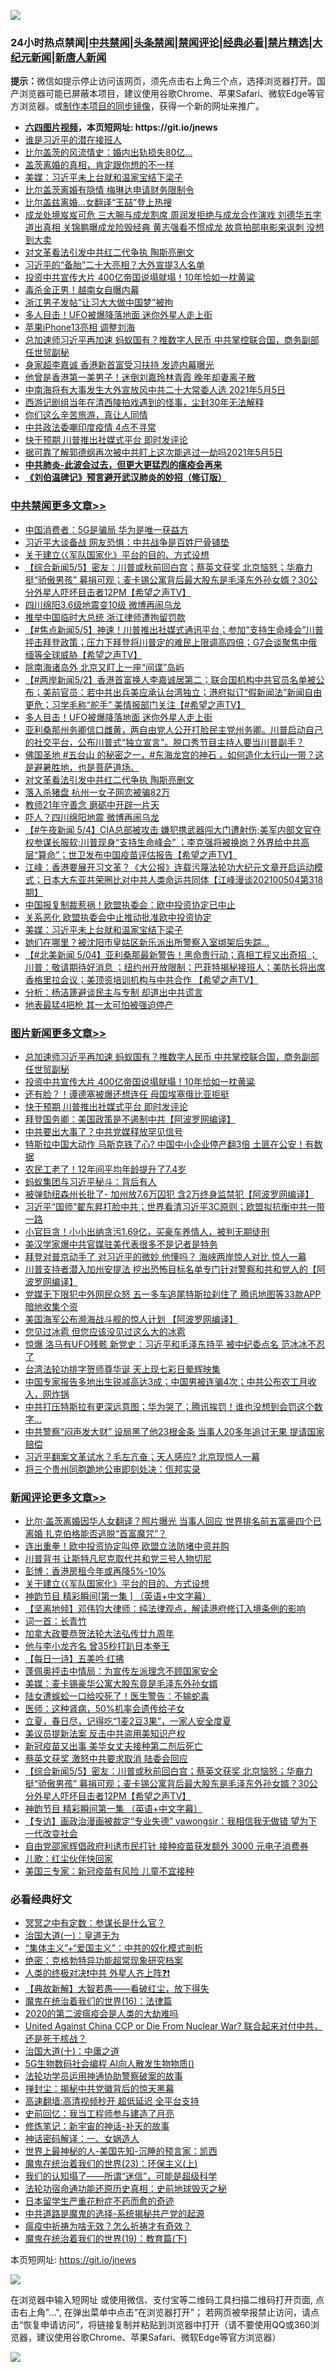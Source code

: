 ![](https://raw.githubusercontent.com/fqnews/bnews/master/64photo/fqnews-qr.jpg)

<div id="tt">
<h3>24小时热点禁闻|<a href="#%E4%B8%AD%E5%85%B1%E7%A6%81%E9%97%BB%E6%9B%B4%E5%A4%9A%E6%96%87%E7%AB%A0">中共禁闻</a>|<a href="#%E5%9B%BE%E7%89%87%E6%96%B0%E9%97%BB%E6%9B%B4%E5%A4%9A%E6%96%87%E7%AB%A0">头条禁闻</a>|<a href="#%E6%96%B0%E9%97%BB%E8%AF%84%E8%AE%BA%E6%9B%B4%E5%A4%9A%E6%96%87%E7%AB%A0">禁闻评论|<a href="#%E5%BF%85%E7%9C%8B%E7%BB%8F%E5%85%B8%E5%A5%BD%E6%96%87">经典必看|<a href="/video.md#%E7%A6%81%E7%89%87%E7%B2%BE%E9%80%89">禁片精选</a>|<a href="https://github.com/fqnews/djy/blob/master/gb/nf1351518.md#1">大纪元新闻</a>|<a href="https://github.com/fqnews/ntdtv/blob/master/gb/prog204.md#1">新唐人新闻</a></h3>
<div><b>提示：</b>微信如提示停止访问该网页，须先点击右上角三个点，选择浏览器打开。国产浏览器可能已屏蔽本项目，建议使用谷歌Chrome、苹果Safari、微软Edge等官方浏览器。或<a href="https://github.com/fqnews/bnews/blob/master/%E5%88%B6%E4%BD%9Cgit%E7%A6%81%E9%97%BB%E9%95%9C%E5%83%8F.md">制作本项目的同步镜像</a>，获得一个新的网址来推广。</div>
<ul>
<li><b><a href="http://d1.bdrive.tk/64.mp4" target="_blank">六四图片视频</a>，本页短网址: https://git.io/jnews</b></li>
<li><a href="/cbnews/20210505/1539805.md">谁是习近平的潜在接班人</a></li>
<li><a href="/cnnews/20210505/1539792.md">比尔盖茨的风流情史：婚内出轨损失80亿…</a></li>
<li><a href="/comments/20210505/1539922.md">盖茨离婚的真相，肯定跟你想的不一样</a></li>
<li><a href="/cbnews/20210505/1539991.md">美媒：习近平未上台就和温家宝结下梁子</a></li>
<li><a href="/cnnews/20210505/1539791.md">比尔盖茨离婚有隐情 梅琳达申请财务限制令</a></li>
<li><a href="/cnnews/20210505/1540137.md">比尔盖兹离婚…女翻译“王喆”登上热搜</a></li>
<li><a href="/comments/20210505/1539967.md">成龙处境岌岌可危 三大腕与成龙割席 周润发拒绝与成龙合作演戏 刘德华五字道出真相 关锦鹏曝成龙险毁经典 黄志强看不惯成龙 故意拍部电影来讽刺 没想到大卖</a></li>
<li><a href="/cbnews/20210505/1540129.md">对文革看法引发中共红二代争执 陶斯亮删文</a></li>
<li><a href="/comments/20210505/1540106.md">习近平的“备胎”二十大亮相？大外宣提3人名单</a></li>
<li><a href="/topimagenews/20210505/1540127.md">投资中共宣传大片 400亿帝国说塌就塌！10年恰如一枕黄粱</a></li>
<li><a href="/worldnews/20210505/1540147.md">毒杀金正男！越南女自曝内幕</a></li>
<li><a href="/comments/20210505/1540152.md">浙江男子发帖“让习大大做中国梦”被拘</a></li>
<li><a href="/cbnews/20210505/1540162.md">多人目击！UFO被爆降落地面 迷你外星人走上街</a></li>
<li><a href="/cnnews/20210505/1540122.md">苹果iPhone13亮相 调整刘海</a></li>
<li><a href="/topimagenews/20210505/1540198.md">总加速师习近平再加速 蚂蚁国有？推数字人民币 中共掌控联合国，商务副部任世贸副秘</a></li>
<li><a href="/cnnews/20210505/1540037.md">身家超李嘉诚 香港新首富受习扶持 发迹内幕曝光</a></li>
<li><a href="/yule/20210505/1539927.md">他曾是香港第一美男子！迷倒刘嘉玲林青霞 晚年却妻离子散</a></li>
<li><a href="/bannedvideo/20210505/1540089.md">中南海将有大事发生大外宣放风中共二十大常委人选 2021年5月5日</a></li>
<li><a href="/yule/20210505/1539797.md">西游记剧组当年在清西陵拍戏遇到的怪事，尘封30年无法解释</a></li>
<li><a href="/cbnews/20210505/1539770.md">你们这么辛苦旅游，真让人同情</a></li>
<li><a href="/cbnews/20210505/1539860.md">中共政法委嘲印度疫情 4点不寻常</a></li>
<li><a href="/topimagenews/20210505/1539887.md">快于预期 川普推出社媒式平台 即时发评论</a></li>
<li><a href="/bannedvideo/20210505/1540142.md">据可靠了解郭德纲再次被中共盯上这次能逃过一劫吗2021年5月5日</a></li>
<li><b><a href="/comments/20200211/1275071.md" target="_blank">中共肺炎-此波会过去，但更大更猛烈的瘟疫会再来</a></b></li>
<li><b><a href="/comments/20200207/1272816.md" target="_blank">《刘伯温碑记》预言避开武汉肺炎的妙招（修订版）</a></b></li>
</ul>
</div>

<div class="catlist">
<h3><a href="/cbnews/" target="_blank">中共禁闻</a><span><a href="/cbnews/" target="_blank" rel="nofollow">更多文章>></a></span></h3>
<ul>
<li><a href="/cbnews/20210506/1540469.md" target="_blank">中国消费者：5G是骗局 华为是唯一获益方</a></li>
<li><a href="/cbnews/20210506/1540468.md" target="_blank">习近平大谈备战 网友恐惧：中共战争是百姓尸骨铺垫</a></li>
<li><a href="/comments/20210506/1540440.md" target="_blank">关于建立巜军队国家化》平台的目的、方式设想</a></li>
<li><a href="/comments/20210506/1540414.md" target="_blank">【综合新闻5/5】密友：川普或秋前回白宫；蔡英文获奖 北京恼怒；华裔力挺“骄傲男孩”  募捐可观；麦卡锡公寓背后最大股东是毛泽东外孙女婿？30公分外星人吓坏目击者12PM【希望之声TV】</a></li>
<li><a href="/cbnews/20210505/1540383.md" target="_blank">四川绵阳3.6级地震变10级 微博再闹乌龙</a></li>
<li><a href="/cbnews/20210505/1540382.md" target="_blank">推举中国临时大总统 浙江律师遭拘留罚款</a></li>
<li><a href="/comments/20210505/1540340.md" target="_blank">【#焦点新闻5/5】神速！川普推出社媒式通讯平台；参加“支持生命峰会”川普抨击拜登政策；压力下拜登将川普定的难民上限调高四倍；G7会谈聚焦中俄缅等全球威胁【希望之声TV】</a></li>
<li><a href="/cbnews/20210505/1540313.md" target="_blank">除南海诸岛外 北京又盯上一座“间谍”岛屿</a></li>
<li><a href="/comments/20210505/1540308.md" target="_blank">【#两岸新闻5/2】香港首富换人李嘉诚居第二；联合国机构中共官员名单被公布；美前官员：若中共出兵美应承认台湾独立；港府拟订“假新闻法”新闻自由更危；习学毛称“舵手” 美情报部门关注【#希望之声TV】</a></li>
<li><a href="/cbnews/20210505/1540162.md" target="_blank">多人目击！UFO被爆降落地面 迷你外星人走上街</a></li>
<li><a href="/comments/20210505/1540208.md" target="_blank">亚利桑那州务卿信口雌黄，两自由党人公开打脸民主党州务卿。川普启动自己的社交平台，公布川普式“独立宣言”。脱口秀节目主持人要当川普副手？</a></li>
<li><a href="/comments/20210505/1540186.md" target="_blank">佛国圣地 #五台山 的秘密之一，#东海龙宫的神石 ，如何造化太行山一带？这是避暑胜地，也是菩萨道场。</a></li>
<li><a href="/cbnews/20210505/1540129.md" target="_blank">对文革看法引发中共红二代争执 陶斯亮删文</a></li>
<li><a href="/cbnews/20210505/1540128.md" target="_blank">落入杀猪盘 杭州一女子网恋被骗82万</a></li>
<li><a href="/cbnews/20210505/1540115.md" target="_blank">教师21年守善念 磨砺中开辟一片天</a></li>
<li><a href="/cbnews/20210505/1540050.md" target="_blank">吓人？四川绵阳地震 微博再闹乌龙</a></li>
<li><a href="/comments/20210505/1540041.md" target="_blank">【#午夜新闻 5/4】CIA总部被攻击 嫌犯携武器闯大门遭射伤;美军内部文官夺权参谋长服软;川普现身“支持生命峰会” ；李克强将被换岗？外界给中共高层“算命”；世卫发布中国疫苗评估报告【希望之声TV】</a></li>
<li><a href="/cbnews/20210505/1540035.md" target="_blank">江峰：香港要展开习文革？《大公报》连载污蔑法轮功大纪元文章开启运动模式；日本大东亚共荣圈比对中共人类命运共同体【江峰漫谈202100504第318期】</a></li>
<li><a href="/cbnews/20210505/1540026.md" target="_blank">中国报复制裁惹祸！欧盟执委会：欧中投资协定已中止</a></li>
<li><a href="/cbnews/20210505/1540002.md" target="_blank">关系恶化 欧盟执委会中止推动批准欧中投资协定</a></li>
<li><a href="/cbnews/20210505/1539991.md" target="_blank">美媒：习近平未上台就和温家宝结下梁子</a></li>
<li><a href="/cbnews/20210505/1539969.md" target="_blank">她们在哪里？被沈阳市皇姑区新乐派出所警察入室绑架后失踪…</a></li>
<li><a href="/comments/20210505/1539965.md" target="_blank">【#北美新闻 5/04】亚利桑那最新警告！黑命贵行动；真相工程又出奇招 ；川普：敬请期待好消息 ；纽约州开放限制；巴菲特揭秘接班人；美防长将出席香格里拉会议；美顶资培训机构与中共合作 【希望之声TV】</a></li>
<li><a href="/cbnews/20210505/1539946.md" target="_blank">分析：杨洁篪避谈民主与专制 却道出中共谎言</a></li>
<li><a href="/cbnews/20210505/1539945.md" target="_blank">地表最猛4把枪 其一太可怕被强迫停产</a></li>

</ul>
</div>
<div class="catlist">
<h3><a href="/topimagenews/" target="_blank">图片新闻</a><span><a href="/topimagenews/" target="_blank" rel="nofollow">更多文章>></a></span></h3>
<ul>
<li><a href="/topimagenews/20210505/1540198.md" target="_blank">总加速师习近平再加速 蚂蚁国有？推数字人民币 中共掌控联合国，商务副部任世贸副秘</a></li>
<li><a href="/topimagenews/20210505/1540127.md" target="_blank">投资中共宣传大片 400亿帝国说塌就塌！10年恰如一枕黄粱</a></li>
<li><a href="/topimagenews/20210505/1539990.md" target="_blank">还有脸？！谭德塞被爆还想连任 母国埃塞俄比亚拒挺</a></li>
<li><a href="/topimagenews/20210505/1539887.md" target="_blank">快于预期 川普推出社媒式平台 即时发评论</a></li>
<li><a href="/topimagenews/20210504/1539630.md" target="_blank">拜登国务卿：美国政策是不遏制中共【阿波罗网编译】</a></li>
<li><a href="/topimagenews/20210504/1539599.md" target="_blank">中共要出大事了？中共党媒释放罕见信号</a></li>
<li><a href="/topimagenews/20210504/1539504.md" target="_blank">特斯拉中国大动作 马斯克铁了心? 中国中小企业停产翻3倍 土匪在公安！有数据</a></li>
<li><a href="/topimagenews/20210504/1539328.md" target="_blank">农民工老了！12年间平均年龄提升了7.4岁</a></li>
<li><a href="/topimagenews/20210504/1539199.md" target="_blank">蚂蚁集团与习近平秘斗：背后有人</a></li>
<li><a href="/topimagenews/20210503/1538817.md" target="_blank">被弹劾纽森州长批了- 加州放7.6万囚犯 含2万终身监禁犯【阿波罗网编译】</a></li>
<li><a href="/topimagenews/20210503/1538755.md" target="_blank">习近平“国师”翟东昇打脸中共；世界看清习近平3C原则；欧盟拟抗衡中共一带一路</a></li>
<li><a href="/topimagenews/20210503/1538590.md" target="_blank">小官巨贪！小小出纳贪污1.69亿，买豪车养情人，被判无期徒刑</a></li>
<li><a href="/topimagenews/20210503/1538499.md" target="_blank">美汉学家爆中共官媒驻美代表很多不是记者是特务</a></li>
<li><a href="/topimagenews/20210503/1538498.md" target="_blank">拜登对普京动手了 对习近平的微妙 他懂吗？ 海峡两岸惊人对比 惊人一幕</a></li>
<li><a href="/topimagenews/20210502/1538287.md" target="_blank">川普支持者潜入加州安提法 挖出恐怖目标名单专门针对警察和共和党人的【阿波罗网编译】</a></li>
<li><a href="/topimagenews/20210502/1538161.md" target="_blank">党媒无下限犯中外网民众怒 五一多车追尾特斯拉刹住了 腾讯地图等33款APP暗地收集个资</a></li>
<li><a href="/topimagenews/20210502/1538154.md" target="_blank">美国海军公布濒海战斗舰的惊人计划 【阿波罗网编译】</a></li>
<li><a href="/topimagenews/20210502/1538037.md" target="_blank">您见过冰雹 但您应该没见过这么大的冰雹</a></li>
<li><a href="/topimagenews/20210502/1537893.md" target="_blank">惊爆 洛马有UFO残骸 新党史：习近平和毛泽东持平 被中纪委点名 范冰冰不忍了</a></li>
<li><a href="/topimagenews/20210501/1537817.md" target="_blank">台湾法轮功排字贺师尊华诞 天上现七彩日晕辉映集</a></li>
<li><a href="/topimagenews/20210501/1537770.md" target="_blank">中国专家报告多地出生锐减高达3成；中国男被连骗4次；中共公布农工月收入，网炸锅</a></li>
<li><a href="/topimagenews/20210501/1537673.md" target="_blank">中共打压特斯拉有更深远意图；华为哭了；腾讯挨罚！谁也没想到会罚这个数字…</a></li>
<li><a href="/topimagenews/20210501/1537603.md" target="_blank">中共警察“闷声发大财” 设局黑了他23根金条 当事人20多年追讨无果 提请国家赔偿</a></li>
<li><a href="/topimagenews/20210501/1537439.md" target="_blank">习近平翻案文革试水？毛左亢奋；天人感应? 北京现惊人一幕</a></li>
<li><a href="/topimagenews/20210501/1537438.md" target="_blank">将三个贵州同胞跪地公审即刻处决：佤邦实录</a></li>

</ul>
</div>
<div class="catlist">
<h3><a href="/comments/" target="_blank">新闻评论</a><span><a href="/comments/" target="_blank" rel="nofollow">更多文章>></a></span></h3>
<ul>
<li><a href="/comments/20210506/1540466.md" target="_blank">比尔·盖茨离婚因华人女翻译？照片曝光 当事人回应 世界排名前五富豪四个已离婚 扎克伯格能否逃脱“首富魔咒”？</a></li>
<li><a href="/comments/20210506/1540465.md" target="_blank">连出重拳！欧中投资协定叫停 欧盟立法防堵中资并购</a></li>
<li><a href="/comments/20210506/1540461.md" target="_blank">川普背书 让斯特凡尼克取代共和党三号人物切尼</a></li>
<li><a href="/comments/20210506/1540452.md" target="_blank">彭博：香港房租今年或再降5%-10%</a></li>
<li><a href="/comments/20210506/1540440.md" target="_blank">关于建立巜军队国家化》平台的目的、方式设想</a></li>
<li><a href="/comments/20210506/1540439.md" target="_blank">神韵节目 精彩瞬间[第一集 ] （英语+中文字幕）</a></li>
<li><a href="/comments/20210506/1540438.md" target="_blank">【坚离地倾】邓伟钧大律师：纯法律观点，解读港府修订入境条例的影响</a></li>
<li><a href="/comments/20210506/1540437.md" target="_blank">词一首：长青竹</a></li>
<li><a href="/comments/20210506/1540436.md" target="_blank">加拿大政要恭贺法轮大法弘传廿九周年</a></li>
<li><a href="/comments/20210506/1540435.md" target="_blank">他与李小龙齐名 曾35秒打趴日本拳王</a></li>
<li><a href="/comments/20210506/1540434.md" target="_blank">【每日一诗】五美吟·红拂</a></li>
<li><a href="/comments/20210506/1540433.md" target="_blank">蓬佩奥抨击中情局：为宣传左派理念不顾国家安全</a></li>
<li><a href="/comments/20210506/1540432.md" target="_blank">美媒：麦卡锡豪华公寓大股东竟是毛泽东外孙女婿</a></li>
<li><a href="/comments/20210506/1540431.md" target="_blank">陆女遭蜈蚣一口给咬死了！医生警告：不输蛇毒</a></li>
<li><a href="/comments/20210506/1540430.md" target="_blank">医师：这种肾病，50%机率会遗传给子女</a></li>
<li><a href="/comments/20210506/1540429.md" target="_blank">立夏，春日尽，记得吃“1麦2豆3果”，一家人安全度夏</a></li>
<li><a href="/comments/20210506/1540427.md" target="_blank">美议员提新法案 反击中共盗用美知识产权</a></li>
<li><a href="/comments/20210506/1540416.md" target="_blank">新冠疫苗又出事 美华女丈夫接种第二剂后死亡</a></li>
<li><a href="/comments/20210506/1540415.md" target="_blank">蔡英文获奖 激怒中共要求取消 陆委会回应</a></li>
<li><a href="/comments/20210506/1540414.md" target="_blank">【综合新闻5/5】密友：川普或秋前回白宫；蔡英文获奖 北京恼怒；华裔力挺“骄傲男孩”  募捐可观；麦卡锡公寓背后最大股东是毛泽东外孙女婿？30公分外星人吓坏目击者12PM【希望之声TV】</a></li>
<li><a href="/comments/20210506/1540413.md" target="_blank">神韵节目 精彩瞬间第一集 （英语+中文字幕）</a></li>
<li><a href="/comments/20210506/1540401.md" target="_blank">【专访】画政治漫画被裁定“专业失德” vawongsir：我相信我无做错 望为下一代改变社会</a></li>
<li><a href="/comments/20210506/1540400.md" target="_blank">自由党邵家辉倡政府利诱市民打针 接种疫苗获发额外 3000 元电子消费券</a></li>
<li><a href="/comments/20210506/1540398.md" target="_blank">儿歌：红尘伙伴快回家</a></li>
<li><a href="/comments/20210505/1540388.md" target="_blank">美国三专家：新冠疫苗有风险 儿童不宜接种</a></li>

</ul>
</div>

<div class="catlist">
<h3>必看经典好文</h3>
<ul>
<li><a href="/tculture/20200812/1378929.md" target="_blank">冥冥之中有定数：参谋长是什么官？</a></li>
<li><a href="/cbnews/20180307/911097.md" target="_blank">治国大道(一)：皇道无为</a></li>
<li><a href="/comments/20201007/1409565.md" target="_blank">“集体主义”+“爱国主义”：中共的奴化模式剖析</a></li>
<li><a href="/comments/20200705/783265.md" target="_blank">绝密：克格勃特异功能超常现象研究档案</a></li>
<li><a href="/cbnews/20210119/1470579.md" target="_blank">人类的终极对决❗中共 外星人齐上阵❓❗</a></li>
<li><a href="/comments/20201217/1449706.md" target="_blank">【典故新解】大智若愚——看破红尘，放下得失</a></li>
<li><a href="/topimagenews/20180615/958090.md" target="_blank">魔鬼在统治着我们的世界(16)：法律篇</a></li>
<li><a href="/comments/20200712/1359432.md" target="_blank">2020的第二波瘟疫会是人类的大劫难吗</a></li>
<li><a href="/comments/20200820/1451960.md" target="_blank">United Against China CCP or Die From Nuclear War? 联合起来对付中共，还是死于核战？</a></li>
<li><a href="/cbnews/20180316/915423.md" target="_blank">治国大道(十)：中庸之道</a></li>
<li><a href="/topimagenews/20200527/1335347.md" target="_blank">5G生物数码社会编程 AI向人散发生物物质()</a></li>
<li><a href="/cbnews/20170626/780479.md" target="_blank">法轮功学员运用神通协助警察破案的故事</a></li>
<li><a href="/topimagenews/20170218/694213.md" target="_blank">掸封尘：揭秘中共党徽背后的惊天黑幕</a></li>
<li><a href="/comments/20210202/1479954.md" target="_blank">高速翻墙:高清视频秒开 超低延迟 全平台支持</a></li>
<li><a href="/aomi/history/20141104/323033.md" target="_blank">史前回忆：我当工程师参与建造了月亮</a></li>
<li><a href="/comments/20190418/1115565.md" target="_blank">修炼笔记：新宇宙的神话-补天的故事</a></li>
<li><a href="/comments/20200609/1342224.md" target="_blank">神话密码解译：一、女娲造人</a></li>
<li><a href="/comments/20200605/783244.md" target="_blank">世界上最神秘的人-美国先知-沉睡的预言家：凯西</a></li>
<li><a href="/ssgc/20180904/993719.md" target="_blank">魔鬼在统治着我们的世界(23)：环保主义(上)</a></li>
<li><a href="/sohnews/20161029/607205.md" target="_blank">我们的认知塌了——所谓“迷信”，可能是超级科学</a></li>
<li><a href="/tculture/20121025/73069.md" target="_blank">法轮功宿命通功能还原历史真相：史前地球毁灭之秘</a></li>
<li><a href="/comments/20210324/1511732.md" target="_blank">日本留学生严重花粉症不药而愈的奇迹</a></li>
<li><a href="/comments/20181209/1044543.md" target="_blank">中共道路是魔鬼的选择-系统揭秘共产党的起源</a></li>
<li><a href="/comments/20200502/1322275.md" target="_blank">瘟疫中祈祷为啥无效？怎么祈祷才有奇效？</a></li>
<li><a href="/comments/20180716/972458.md" target="_blank">魔鬼在统治着我们的世界(19)：教育篇(下)</a></li>

</ul>
</div>

本页短网址: https://git.io/jnews

![](https://raw.githubusercontent.com/fqnews/bnews/master/64photo/fqnews-qr.jpg)

在浏览器中输入短网址 或使用微信、支付宝等二维码工具扫描二维码打开页面, 点击右上角"...", 在弹出菜单中点击“在浏览器打开”； 若网页被举报禁止访问，请点击“恢复申请访问”，将链接复制并粘贴到浏览器中打开（请不要使用QQ或360浏览器，建议使用谷歌Chrome、苹果Safari、微软Edge等官方浏览器）

![](https://raw.githubusercontent.com/fqnews/bnews/master/64photo/wx.jpg)